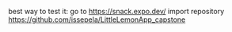 best way to test it:
go to https://snack.expo.dev/
import repository https://github.com/issepela/LittleLemonApp_capstone
